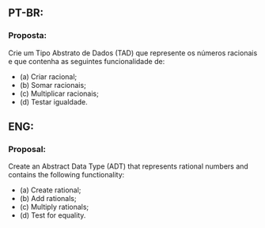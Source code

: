 ## PT-BR:
### Proposta:
Crie um Tipo Abstrato de Dados (TAD) que represente os números
racionais e que contenha as seguintes funcionalidade de:
* (a) Criar racional;
* (b) Somar racionais;
* (c) Multiplicar racionais;
* (d) Testar igualdade.

## ENG:
### Proposal:
Create an Abstract Data Type (ADT) that represents rational numbers and contains the following functionality:

* (a) Create rational;
* (b) Add rationals;
* (c) Multiply rationals;
* (d) Test for equality.